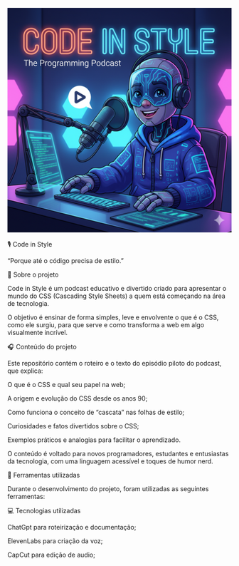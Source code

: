 ![Logo do Podcast](./assets/logo_podcast.png)


🎙️ Code in Style

“Porque até o código precisa de estilo.”

🧠 Sobre o projeto

Code in Style é um podcast educativo e divertido criado para apresentar o mundo do CSS (Cascading Style Sheets) a quem está começando na área de tecnologia.

O objetivo é ensinar de forma simples, leve e envolvente o que é o CSS, como ele surgiu, para que serve e como transforma a web em algo visualmente incrível.

🎧 Conteúdo do projeto

Este repositório contém o roteiro e o texto do episódio piloto do podcast, que explica:

O que é o CSS e qual seu papel na web;

A origem e evolução do CSS desde os anos 90;

Como funciona o conceito de “cascata” nas folhas de estilo;

Curiosidades e fatos divertidos sobre o CSS;

Exemplos práticos e analogias para facilitar o aprendizado.

O conteúdo é voltado para novos programadores, estudantes e entusiastas da tecnologia, com uma linguagem acessível e toques de humor nerd.

🧰 Ferramentas utilizadas

Durante o desenvolvimento do projeto, foram utilizadas as seguintes ferramentas:

💻 Tecnologias utilizadas

ChatGpt para roteirização e documentação;

ElevenLabs para criação da voz;

CapCut para edição de audio;

